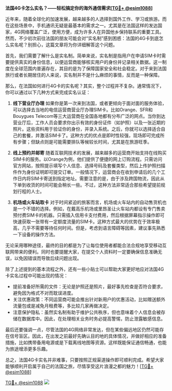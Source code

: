 **法国4G卡怎么实名？——轻松搞定你的海外通信需求[[TG💪+ @esim1088](https://t.me/s/esim1088)]**

近年来，随着全球化的加速发展，越来越多的人选择到国外工作、学习或旅游。而在这些场景中，手机通讯无疑是最基本的需求之一。尤其是在法国这样的发达国家，4G网络覆盖广泛，使用方便，成为许多人在异国他乡保持联系的重要工具。然而，不少初次前往法国的朋友可能会对“实名制”感到困惑：法国的4G卡到底怎么实名呢？别担心，这篇文章将为你详细解答这个问题。

首先，我们需要了解什么是实名制。简单来说，实名制是指用户在申请SIM卡时需要提供真实的身份信息，以便运营商能够核实用户的身份并记录相关数据。这一制度在全球范围内普遍存在，其目的是为了保障国家安全和社会稳定。对于来到法国旅行或者长期居住的人来说，实名制并不是什么麻烦的事情，反而是一种保障。

那么，在法国如何进行4G卡的实名呢？其实，整个过程并不复杂。通常情况下，你可以通过以下几种方式来完成实名认证：

1. **线下营业厅办理**
   如果你是第一次来到法国，或者更倾向于面对面的服务体验，可以选择去当地的电信运营商营业厅办理SIM卡。比如Orange、SFR和Bouygues Telecom等三大运营商在全国各地都有分布广泛的网点。当你到达营业厅后，工作人员会要求你出示有效的身份证件（如护照）以及一张近期的照片。这些资料用于验证你的身份，并录入系统。之后，你就可以选择适合自己的套餐，并激活SIM卡了。这种方式的优点是即时性较强，现场即可完成所有步骤；但缺点则是可能需要排队等候较长时间，尤其是在旅游旺季。

2. **线上预约并邮寄**
   随着互联网技术的发展，越来越多的运营商开始支持在线购买SIM卡的服务。以Orange为例，他们提供了便捷的网上订购流程。只需访问官方网站，按照提示填写个人信息、选择号码及套餐类型，然后上传护照扫描件作为身份证明即可提交订单。一般情况下，运营商会在收到申请后的几个工作日内将SIM卡寄送到指定地址。需要注意的是，由于涉及跨国物流，因此从下单到收货的时间可能会稍长一些。不过，这种方法非常适合那些希望提前规划行程的人士。

3. **机场或火车站取卡**
   对于时间紧迫的旅客而言，机场或火车站内的自动售货机也是一个不错的选择。例如，在戴高乐机场或里昂圣让火车站内都设有专门售卖预付费SIM卡的机器。只需插入信用卡支付费用，然后根据屏幕指示操作即可快速获取一张带有一定额度流量的SIM卡。这种方式最大的优势在于效率极高，几乎不需要等待任何时间。但是，考虑到语言障碍等因素，建议事先熟悉一下设备的操作方法。

无论采用哪种途径，最终的目的都是为了让每位使用者都能合法合规地享受移动互联网带来的便利。同时也要提醒大家，在提交个人资料时一定要确保信息准确无误，以免因错误而导致后续问题出现。

除了上述提到的基本流程之外，还有一些小贴士可以帮助大家更好地应对法国4G卡实名过程中可能出现的情况：

- 提前准备好所需的文件：无论是护照还是照片，最好事先检查是否符合要求，避免因为格式不对而耽误进度。
- 关注优惠政策：不同运营商可能会推出针对新用户的优惠活动，比如赠送额外流量包或是减免月租费等，多比较几家再做决定。
- 注意保护隐私：虽然实名制有助于维护公共秩序，但也意味着个人信息会被存储在数据库中。因此，在处理相关业务时务必提高警惕，防止泄露敏感信息。

最后还要强调一点，尽管法国的4G网络非常发达，但在某些偏远地区仍然可能存在信号盲区。因此，在出发之前最好先确认目的地的具体情况，并做好相应的准备措施，比如携带备用电源或是下载离线地图等资源。这样既能保证通信畅通，也能为旅途增添更多乐趣。

总之，法国4G卡实名并非难事，只要按照正规渠道操作即可顺利完成。希望大家能够顺利开启属于自己的法国之旅，尽情享受这片浪漫之都的魅力！[[TG💪+ @esim1088](https://t.me/s/esim1088)]

[TG💪+ @esim1088](https://t.me/s/esim1088) ![](https://i.postimg.cc/4NQfJmqS/Snipaste-2025-05-13-00-14-12.png)